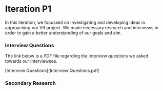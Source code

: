 # Iteration P1
<p>In this iteration, we focussed on Investigating and developing ideas in approaching our VR project. We made necessary research and interviews in order to gain a better understanding of our goals and aim. </P>

### Interview Questions
<p> The link below is a PDF file regarding the interview questions we asked towards our interviewees. </p>[Interview Questions](Interview Questions.pdf)

### Secondary Research
